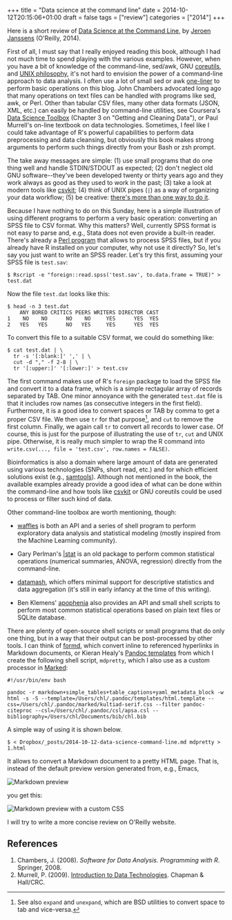 +++
title = "Data science at the command line"
date = 2014-10-12T20:15:06+01:00
draft = false
tags = ["review"]
categories = ["2014"]
+++

Here is a short review of [Data Science at the Command Line](http://datascienceatthecommandline.com), by [Jeroen Janssens](http://jeroenjanssens.com) (O'Reilly, 2014).


First of all, I must say that I really enjoyed reading this book, although I had not much time to spend playing with the various examples. However, when you have a bit of knowledge of the command-line, sed/awk, GNU [coreutils](http://www.gnu.org/software/coreutils/), and [UNIX philosophy](http://www.faqs.org/docs/artu/ch01s06.html), it's not hard to envision the power of a command-line approach to data analysis. I often use a lot of small sed or awk [one-liner](http://www.osnews.com/story/21004/Awk_and_Sed_One-Liners_Explained) to perform basic operations on this blog. John Chambers advocated long ago that many operations on text files can be handled with programs like sed, awk, or Perl. Other than tabular CSV files, many other data formats (JSON, XML, etc.) can easily be handled by command-line utilities, see Coursera's [Data Science Toolbox](https://www.coursera.org/specialization/jhudatascience) (Chapter 3 on "Getting and Cleaning Data"), or Paul Murrell's on-line textbook on data technologies. Sometimes, I feel like I could take advantage of R's powerful capabilities to perform data preprocessing and data cleansing, but obviously this book makes strong arguments to perform such things directly from your Bash or zsh prompt.

The take away messages are simple: (1) use small programs that do one thing well and handle STDIN/STDOUT as expected; (2) don't neglect old GNU software--they've been developed twenty or thirty years ago and they work always as good as they used to work in the past; (3) take a look at modern tools like [csvkit](https://csvkit.readthedocs.org/en/0.9.0/); (4) think of UNIX pipes (`|`) as a way of organizing your data workflow; (5) be creative: [there's more than one way to do it](http://c2.com/cgi/wiki?ThereIsMoreThanOneWayToDoIt).

Because I have nothing to do on this Sunday, here is a simple illustration of using different programs to perform a very basic operation: converting an SPSS file to CSV format. Why this matters? Well, currently SPSS format is not easy to parse and, e.g., Stata does not even provide a built-in reader. There's already a [Perl program](http://czep.net/data/spssread/) that allows to process SPSS files, but if you already have R installed on your computer, why not use it directly? So, let's say you just want to write an SPSS reader. Let's try this first, assuming your SPSS file is `test.sav`:

```
$ Rscript -e "foreign::read.spss('test.sav', to.data.frame = TRUE)" > test.dat
```

Now the file `test.dat` looks like this:

```
$ head -n 3 test.dat
    ANY BORED CRITICS PEERS WRITERS DIRECTOR CAST
1    NO    NO      NO    NO     YES      YES  YES
2   YES   YES      NO   YES     YES      YES  YES
```

To convert this file to a suitable CSV format, we could do something like:

```
$ cat test.dat | \
  tr -s '[:blank:]' ',' | \
  cut -d "," -f 2-8 | \
  tr '[:upper:]' '[:lower:]' > test.csv
```

The first command makes use of R's `foreign` package to load the SPSS file and convert it to a data frame, which is a simple rectagular array of records separated by TAB. One minor annoyance with the generated `test.dat` file is that it includes row names (as consecutive integers in the first field). Furthermore, it is a good idea to convert spaces or TAB by comma to get a proper CSV file. We then use `tr` for that purpose[^1], and `cut` to remove the first column. Finally, we again call `tr` to convert all records to lower case. Of course, this is just for the purpose of illustrating the use of `tr`, `cut` and UNIX pipe. Otherwise, it is really much simpler to wrap the R command into `write.csv(..., file = 'test.csv', row.names = FALSE)`.

Bioinformatics is also a domain where large amount of data are generated using various technologies (SNPs, short read, etc.) and for which efficient solutions exist (e.g., [samtools](http://www.htslib.org)). Although not mentioned in the book, the available examples already provide a good idea of what can be done within the command-line and how tools like [csvkit](https://csvkit.readthedocs.org/en/0.9.0/) or GNU coreutils could be used to process or filter such kind of data.

Other command-line toolbox are worth mentioning, though:

- [waffles](http://waffles.sourceforge.net) is both an API and a series of shell program to perform exploratory data analysis and statistical modeling (mostly inspired from the Machine Learning community).

- Gary Perlman's [|stat](http://hcibib.org/perlman/stat/) is an old package to perform common statistical operations (numerical summaries, ANOVA, regression) directly from the command-line.

- [datamash](http://www.gnu.org/software/datamash/), which offers minimal support for descriptive statistics and data aggregation (it's still in early infancy at the time of this writing).

- Ben Klemens' [apophenia](http://apophenia.info) also provides an API and small shell scripts to perform most common statistical operations based on plain text files or SQLite database.

There are plenty of open-source shell scripts or small programs that do only one thing, but in a way that their output can be post-processed by other tools. I can think of [formd](http://drbunsen.github.io/formd/), which convert inline to referenced hyperlinks in Markdown documents, or Kieran Healy's [Pandoc templates](https://github.com/kjhealy/pandoc-templates) from which I create the following shell script, `mdpretty`, which I also use as a custom processor in [Marked](http://marked2app.com):

```
#!/usr/bin/env bash

pandoc -r markdown+simple_tables+table_captions+yaml_metadata_block -w html -s -S --template=/Users/chl/.pandoc/templates/html.template --css=/Users/chl/.pandoc/marked/kultiad-serif.css --filter pandoc-citeproc --csl=/Users/chl/.pandoc/csl/apsa.csl --bibliography=/Users/chl/Documents/bib/chl.bib
```

A simple way of using it is shown below.

```
$ < Dropbox/_posts/2014-10-12-data-science-command-line.md mdpretty > 1.html
```

It allows to convert a Markdown document to a pretty HTML page. That is, instead of the default preview version generated from, e.g., Emacs, 

![Markdown preview](/img/2014-10-12-11-40-53.png)

you get this:

![Markdown preview with a custom CSS](/img/2014-10-12-11-42-27.png)

I will try to write a more concise review on O'Reilly website.
 

## References

1. Chambers, J. (2008). *Software for Data Analysis. Programming with R*. Springer, 2008.
2. Murrell, P. (2009). [Introduction to Data Technologies](https://www.stat.auckland.ac.nz/~paul/ItDT/). Chapman & Hall/CRC.


[^1]: See also `expand` and `unexpand`, which are BSD utilities to convert space to tab and vice-versa.
